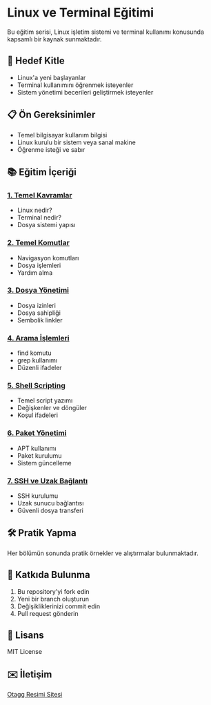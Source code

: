 # Linux ve Terminal Eğitimi

Bu eğitim serisi, Linux işletim sistemi ve terminal kullanımı konusunda kapsamlı bir kaynak sunmaktadır.

## 🎯 Hedef Kitle
- Linux'a yeni başlayanlar
- Terminal kullanımını öğrenmek isteyenler
- Sistem yönetimi becerileri geliştirmek isteyenler

## 📋 Ön Gereksinimler
- Temel bilgisayar kullanım bilgisi
- Linux kurulu bir sistem veya sanal makine
- Öğrenme isteği ve sabır

## 📚 Eğitim İçeriği

### [1. Temel Kavramlar](./01-temel-kavramlar/README.md)
- Linux nedir?
- Terminal nedir?
- Dosya sistemi yapısı

### [2. Temel Komutlar](./02-temel-komutlar/README.md)
- Navigasyon komutları
- Dosya işlemleri
- Yardım alma

### [3. Dosya Yönetimi](./03-dosya-yonetimi/)
- Dosya izinleri
- Dosya sahipliği
- Sembolik linkler

### [4. Arama İşlemleri](./04-arama/)
- find komutu
- grep kullanımı
- Düzenli ifadeler

### [5. Shell Scripting](./05-shell-scripting/)
- Temel script yazımı
- Değişkenler ve döngüler
- Koşul ifadeleri

### [6. Paket Yönetimi](./06-paket-yonetimi/)
- APT kullanımı
- Paket kurulumu
- Sistem güncelleme

### [7. SSH ve Uzak Bağlantı](./07-ssh/)
- SSH kurulumu
- Uzak sunucu bağlantısı
- Güvenli dosya transferi

## 🛠️ Pratik Yapma
Her bölümün sonunda pratik örnekler ve alıştırmalar bulunmaktadır.

## 🤝 Katkıda Bulunma
1. Bu repository'yi fork edin
2. Yeni bir branch oluşturun
3. Değişikliklerinizi commit edin
4. Pull request gönderin

## 📜 Lisans
MIT License

## ✉️ İletişim
[Otagg Resimi Sitesi](https://www.uludag.edu.tr/otonom)